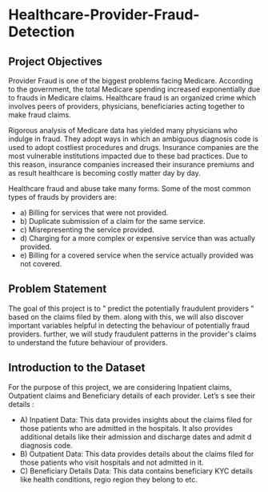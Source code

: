 # Healthcare-Provider-Fraud-Detection
## Project Objectives
Provider Fraud is one of the biggest problems facing Medicare. According to the government, the total Medicare spending increased exponentially due to frauds in Medicare claims. Healthcare fraud is an organized crime which involves peers of providers, physicians, beneficiaries acting together to make fraud claims.

Rigorous analysis of Medicare data has yielded many physicians who indulge in fraud. They adopt ways in which an ambiguous diagnosis code is used to adopt costliest procedures and drugs. Insurance companies are the most vulnerable institutions impacted due to these bad practices. Due to this reason, insurance companies increased their insurance premiums and as result healthcare is becoming costly matter day by day.

Healthcare fraud and abuse take many forms. Some of the most common types of frauds by providers are:
- a) Billing for services that were not provided.
- b) Duplicate submission of a claim for the same service.
- c) Misrepresenting the service provided.
- d) Charging for a more complex or expensive service than was actually provided.
- e) Billing for a covered service when the service actually provided was not covered.

## Problem Statement
The goal of this project is to " predict the potentially fraudulent providers " based on the claims filed by them. along with this, we will also discover important variables helpful in detecting the behaviour of potentially fraud providers. further, we will study fraudulent patterns in the provider's claims to understand the future behaviour of providers.

## Introduction to the Dataset
For the purpose of this project, we are considering Inpatient claims, Outpatient claims and Beneficiary details of each provider. Let’s s see their details :
- A) Inpatient Data: 
This data provides insights about the claims filed for those patients who are admitted in the hospitals. It also provides additional details like their admission and discharge dates and admit d diagnosis code.
- B) Outpatient Data: 
This data provides details about the claims filed for those patients who visit hospitals and not admitted in it.
- C) Beneficiary Details Data: 
This data contains beneficiary KYC details like health conditions, regio region they belong to etc.
